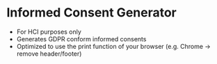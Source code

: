 # Informed Consent Generator
- For HCI purposes only
- Generates GDPR conform informed consents
- Optimized to use the print function of your browser (e.g. Chrome -> remove header/footer)
